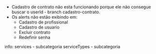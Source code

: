 - Cadastro de contrato não esta funcionando porque ele não consegue buscar o userId - branch cadastro-contrato.
- Os alerts não estão exibindo em:
  - Cadastro de profissional
  - Cadastro de usuario
  - Excluir contrato
  - Redefinir senha


  
info:
services - subcategoria
serviceTypes - subcategoria
